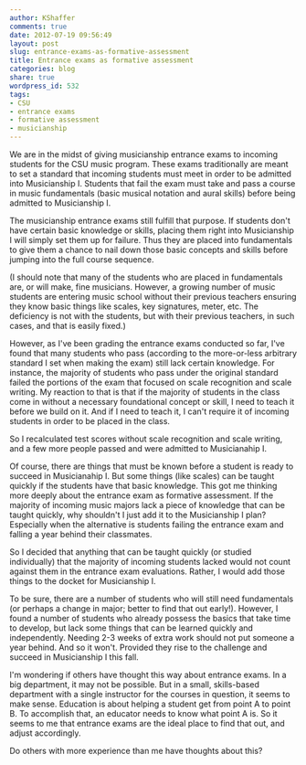 ```yaml
---
author: KShaffer
comments: true
date: 2012-07-19 09:56:49
layout: post
slug: entrance-exams-as-formative-assessment
title: Entrance exams as formative assessment
categories: blog
share: true
wordpress_id: 532
tags:
- CSU
- entrance exams
- formative assessment
- musicianship
---
```


We are in the midst of giving musicianship entrance exams to incoming students for the CSU music program. These exams traditionally are meant to set a standard that incoming students must meet in order to be admitted into Musicianship I. Students that fail the exam must take and pass a course in music fundamentals (basic musical notation and aural skills) before being admitted to Musicianship I.

The musicianship entrance exams still fulfill that purpose. If students don't have certain basic knowledge or skills, placing them right into Musicianship I will simply set them up for failure. Thus they are placed into fundamentals to give them a chance to nail down those basic concepts and skills before jumping into the full course sequence. 

(I should note that many of the students who are placed in fundamentals are, or will make, fine musicians. However, a growing number of music students are entering music school without their previous teachers ensuring they know basic things like scales, key signatures, meter, etc. The deficiency is not with the students, but with their previous teachers, in such cases, and that is easily fixed.)

However, as I've been grading the entrance exams conducted so far, I've found that many students who pass (according to the more-or-less arbitrary standard I set when making the exam) still lack certain knowledge. For instance, the majority of students who pass under the original standard failed the portions of the exam that focused on scale recognition and scale writing. My reaction to that is that if the majority of students in the class come in without a necessary foundational concept or skill, I need to teach it before we build on it. And if I need to teach it, I can't require it of incoming students in order to be placed in the class.

So I recalculated test scores without scale recognition and scale writing, and a few more people passed and were admitted to Musicianahip I.

Of course, there are things that must be known before a student is ready to succeed in Musicianahip I. But some things (like scales) can be taught quickly if the students have that basic knowledge. This got me thinking more deeply about the entrance exam as formative assessment. If the majority of incoming music majors lack a piece of knowledge that can be taught quickly, why shouldn't I just add it to the Musicianship I plan? Especially when the alternative is students failing the entrance exam and falling a year behind their classmates.

So I decided that anything that can be taught quickly (or studied individually) that the majority of incoming students lacked would not count against them in the entrance exam evaluations. Rather, I would add those things to the docket for Musicianship I. 

To be sure, there are a number of students who will still need fundamentals (or perhaps a change in major; better to find that out early!). However, I found a number of students who already possess the basics that take time to develop, but lack some things that can be learned quickly and independently. Needing 2-3 weeks of extra work should not put someone a year behind. And so it won't. Provided they rise to the challenge and succeed in Musicianship I this fall.

I'm wondering if others have thought this way about entrance exams. In a big department, it may not be possible. But in a small, skills-based department with a single instructor for the courses in question, it seems to make sense. Education is about helping a student get from point A to point B. To accomplish that, an educator needs to know what point A is. So it seems to me that entrance exams are the ideal place to find that out, and adjust accordingly.

Do others with more experience than me have thoughts about this?
